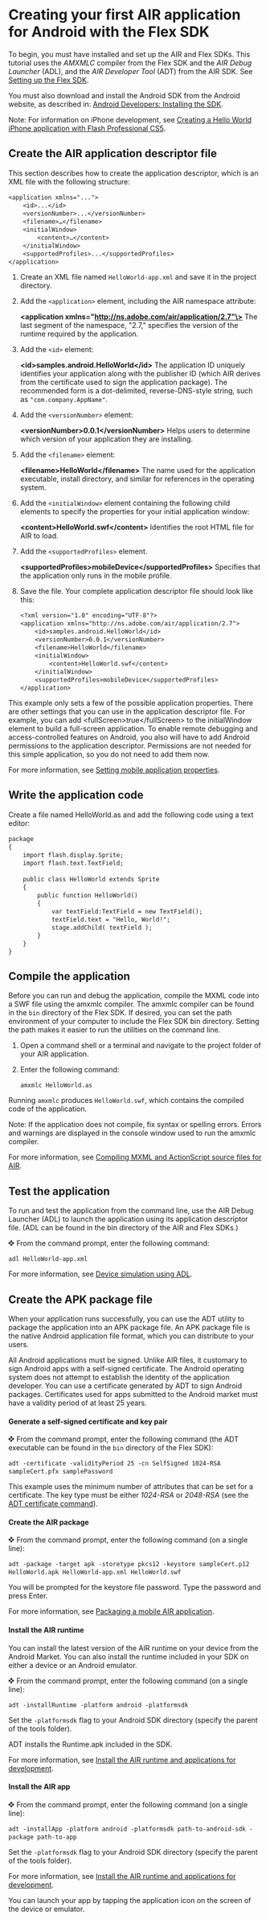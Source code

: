 # Creating your first AIR application for Android with the Flex SDK

To begin, you must have installed and set up the AIR and Flex SDKs. This
tutorial uses the _AMXMLC_ compiler from the Flex SDK and the _AIR Debug
Launcher_ (ADL), and the _AIR Developer Tool_ (ADT) from the AIR SDK. See
[Setting up the Flex SDK](WS2d8d13466044a733190f0432124114d9a19-8000.html).

You must also download and install the Android SDK from the Android website, as
described in:
[Android Developers: Installing the SDK](http://developer.android.com/sdk/installing.html).

Note: For information on iPhone development, see
[Creating a Hello World iPhone application with Flash Professional CS5](http://help.adobe.com/en_US/as3/iphone/WS789ea67d3e73a8b2-240138de1243a7725e7-7ffc.html).

## Create the AIR application descriptor file

This section describes how to create the application descriptor, which is an XML
file with the following structure:

    <application xmlns="...">
        <id>...</id>
        <versionNumber>...</versionNumber>
        <filename>…</filename>
        <initialWindow>
            <content>…</content>
        </initialWindow>
        <supportedProfiles>...</supportedProfiles>
    </application>

1.  Create an XML file named `HelloWorld-app.xml` and save it in the project
    directory.

2.  Add the `<application>` element, including the AIR namespace attribute:

    **\<application xmlns="http://ns.adobe.com/air/application/2.7"\>** The last
    segment of the namespace, "2.7," specifies the version of the runtime
    required by the application.

3.  Add the `<id>` element:

    **\<id\>samples.android.HelloWorld\</id\>** The application ID uniquely
    identifies your application along with the publisher ID (which AIR derives
    from the certificate used to sign the application package). The recommended
    form is a dot-delimited, reverse-DNS-style string, such as
    `"com.company.AppName"`.

4.  Add the `<versionNumber>` element:

    **\<versionNumber\>0.0.1\</versionNumber\>** Helps users to determine which
    version of your application they are installing.

5.  Add the `<filename>` element:

    **\<filename\>HelloWorld\</filename\>** The name used for the application
    executable, install directory, and similar for references in the operating
    system.

6.  Add the `<initialWindow>` element containing the following child elements to
    specify the properties for your initial application window:

    **\<content\>HelloWorld.swf\</content\>** Identifies the root HTML file for
    AIR to load.

7.  Add the `<supportedProfiles>` element.

    **\<supportedProfiles\>mobileDevice\</supportedProfiles\>** Specifies that
    the application only runs in the mobile profile.

8.  Save the file. Your complete application descriptor file should look like
    this:

        <?xml version="1.0" encoding="UTF-8"?>
        <application xmlns="http://ns.adobe.com/air/application/2.7">
            <id>samples.android.HelloWorld</id>
            <versionNumber>0.0.1</versionNumber>
            <filename>HelloWorld</filename>
            <initialWindow>
                <content>HelloWorld.swf</content>
            </initialWindow>
            <supportedProfiles>mobileDevice</supportedProfiles>
        </application>

This example only sets a few of the possible application properties. There are
other settings that you can use in the application descriptor file. For example,
you can add \<fullScreen\>true\</fullScreen\> to the initialWindow element to
build a full-screen application. To enable remote debugging and
access-controlled features on Android, you also will have to add Android
permissions to the application descriptor. Permissions are not needed for this
simple application, so you do not need to add them now.

For more information, see
[Setting mobile application properties](WSfffb011ac560372f-5d0f4f25128cc9cd0cb-7ffe.html).

## Write the application code

Create a file named HelloWorld.as and add the following code using a text
editor:

    package
    {
        import flash.display.Sprite;
        import flash.text.TextField;

        public class HelloWorld extends Sprite
        {
            public function HelloWorld()
            {
                var textField:TextField = new TextField();
                textField.text = "Hello, World!";
                stage.addChild( textField );
            }
        }
    }

## Compile the application

Before you can run and debug the application, compile the MXML code into a SWF
file using the amxmlc compiler. The amxmlc compiler can be found in the `bin`
directory of the Flex SDK. If desired, you can set the path environment of your
computer to include the Flex SDK bin directory. Setting the path makes it easier
to run the utilities on the command line.

1.  Open a command shell or a terminal and navigate to the project folder of
    your AIR application.

2.  Enter the following command:

        amxmlc HelloWorld.as

Running `amxmlc` produces `HelloWorld.swf`, which contains the compiled code of
the application.

Note: If the application does not compile, fix syntax or spelling errors. Errors
and warnings are displayed in the console window used to run the amxmlc
compiler.

For more information, see
[Compiling MXML and ActionScript source files for AIR](WS2d929364fa0b8137-4622b98b129dc3cff3f-7ffe.html).

## Test the application

To run and test the application from the command line, use the AIR Debug
Launcher (ADL) to launch the application using its application descriptor file.
(ADL can be found in the bin directory of the AIR and Flex SDKs.)

![](../img/dingbat.png) From the command prompt, enter the following command:

    adl HelloWorld-app.xml

For more information, see
[Device simulation using ADL](WSfffb011ac560372f-5d0f4f25128cc9cd0cb-7ff9.html).

## Create the APK package file

When your application runs successfully, you can use the ADT utility to package
the application into an APK package file. An APK package file is the native
Android application file format, which you can distribute to your users.

All Android applications must be signed. Unlike AIR files, it customary to sign
Android apps with a self-signed certificate. The Android operating system does
not attempt to establish the identity of the application developer. You can use
a certificate generated by ADT to sign Android packages. Certificates used for
apps submitted to the Android market must have a validity period of at least 25
years.

#### Generate a self-signed certificate and key pair

![](../img/dingbat.png) From the command prompt, enter the following command
(the ADT executable can be found in the `bin` directory of the Flex SDK):

    adt -certificate -validityPeriod 25 -cn SelfSigned 1024-RSA sampleCert.pfx samplePassword

This example uses the minimum number of attributes that can be set for a
certificate. The key type must be either _1024-RSA_ or _2048-RSA_ (see the
[ADT certificate command](WS901d38e593cd1bac1e63e3d128fc240122-7ffc.html)).

#### Create the AIR package

![](../img/dingbat.png) From the command prompt, enter the following command (on
a single line):

    adt -package -target apk -storetype pkcs12 -keystore sampleCert.p12 HelloWorld.apk HelloWorld-app.xml HelloWorld.swf

You will be prompted for the keystore file password. Type the password and press
Enter.

For more information, see
[Packaging a mobile AIR application](WSfffb011ac560372f-5d0f4f25128cc9cd0cb-7ffb.html).

#### Install the AIR runtime

You can install the latest version of the AIR runtime on your device from the
Android Market. You can also install the runtime included in your SDK on either
a device or an Android emulator.

![](../img/dingbat.png) From the command prompt, enter the following command (on
a single line):

    adt -installRuntime -platform android -platformsdk

Set the `-platformsdk` flag to your Android SDK directory (specify the parent of
the tools folder).

ADT installs the Runtime.apk included in the SDK.

For more information, see
[Install the AIR runtime and applications for development](WS2d929364fa0b81373f5793e012a24c349f8-7fff.html).

#### Install the AIR app

![](../img/dingbat.png) From the command prompt, enter the following command (on
a single line):

    adt -installApp -platform android -platformsdk path-to-android-sdk -package path-to-app

Set the `-platformsdk` flag to your Android SDK directory (specify the parent of
the tools folder).

For more information, see
[Install the AIR runtime and applications for development](WS2d929364fa0b81373f5793e012a24c349f8-7fff.html).

You can launch your app by tapping the application icon on the screen of the
device or emulator.

